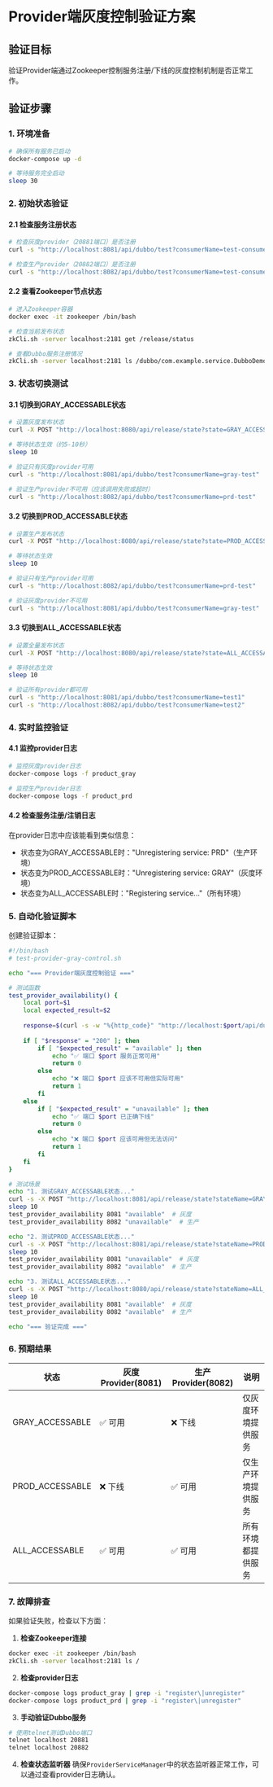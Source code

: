 # Provider端灰度控制验证方案

## 验证目标
验证Provider端通过Zookeeper控制服务注册/下线的灰度控制机制是否正常工作。

## 验证步骤

### 1. 环境准备
```bash
# 确保所有服务已启动
docker-compose up -d

# 等待服务完全启动
sleep 30
```

### 2. 初始状态验证

#### 2.1 检查服务注册状态
```bash
# 检查灰度provider（20881端口）是否注册
curl -s "http://localhost:8081/api/dubbo/test?consumerName=test-consumer"

# 检查生产provider（20882端口）是否注册
curl -s "http://localhost:8082/api/dubbo/test?consumerName=test-consumer"
```

#### 2.2 查看Zookeeper节点状态
```bash
# 进入Zookeeper容器
docker exec -it zookeeper /bin/bash

# 检查当前发布状态
zkCli.sh -server localhost:2181 get /release/status

# 查看Dubbo服务注册情况
zkCli.sh -server localhost:2181 ls /dubbo/com.example.service.DubboDemoService/providers
```

### 3. 状态切换测试

#### 3.1 切换到GRAY_ACCESSABLE状态
```bash
# 设置灰度发布状态
curl -X POST "http://localhost:8080/api/release/state?state=GRAY_ACCESSABLE"

# 等待状态生效（约5-10秒）
sleep 10

# 验证只有灰度provider可用
curl -s "http://localhost:8081/api/dubbo/test?consumerName=gray-test"

# 验证生产provider不可用（应该调用失败或超时）
curl -s "http://localhost:8082/api/dubbo/test?consumerName=prd-test"
```

#### 3.2 切换到PROD_ACCESSABLE状态
```bash
# 设置生产发布状态
curl -X POST "http://localhost:8080/api/release/state?state=PROD_ACCESSABLE"

# 等待状态生效
sleep 10

# 验证只有生产provider可用
curl -s "http://localhost:8082/api/dubbo/test?consumerName=prd-test"

# 验证灰度provider不可用
curl -s "http://localhost:8081/api/dubbo/test?consumerName=gray-test"
```

#### 3.3 切换到ALL_ACCESSABLE状态
```bash
# 设置全量发布状态
curl -X POST "http://localhost:8080/api/release/state?state=ALL_ACCESSABLE"

# 等待状态生效
sleep 10

# 验证所有provider都可用
curl -s "http://localhost:8081/api/dubbo/test?consumerName=test1"
curl -s "http://localhost:8082/api/dubbo/test?consumerName=test2"
```

### 4. 实时监控验证

#### 4.1 监控provider日志
```bash
# 监控灰度provider日志
docker-compose logs -f product_gray

# 监控生产provider日志
docker-compose logs -f product_prd
```

#### 4.2 检查服务注册/注销日志
在provider日志中应该能看到类似信息：
- 状态变为GRAY_ACCESSABLE时："Unregistering service: PRD"（生产环境）
- 状态变为PROD_ACCESSABLE时："Unregistering service: GRAY"（灰度环境）
- 状态变为ALL_ACCESSABLE时："Registering service..."（所有环境）

### 5. 自动化验证脚本

创建验证脚本：

```bash
#!/bin/bash
# test-provider-gray-control.sh

echo "=== Provider端灰度控制验证 ==="

# 测试函数
test_provider_availability() {
    local port=$1
    local expected_result=$2
    
    response=$(curl -s -w "%{http_code}" "http://localhost:$port/api/dubbo/test?consumerName=test" -o /dev/null)
    
    if [ "$response" = "200" ]; then
        if [ "$expected_result" = "available" ]; then
            echo "✅ 端口 $port 服务正常可用"
            return 0
        else
            echo "❌ 端口 $port 应该不可用但实际可用"
            return 1
        fi
    else
        if [ "$expected_result" = "unavailable" ]; then
            echo "✅ 端口 $port 已正确下线"
            return 0
        else
            echo "❌ 端口 $port 应该可用但无法访问"
            return 1
        fi
    fi
}

# 测试场景
echo "1. 测试GRAY_ACCESSABLE状态..."
curl -s -X POST "http://localhost:8081/api/release/state?stateName=GRAY_ACCESSABLE" > /dev/null
sleep 10
test_provider_availability 8081 "available"  # 灰度
test_provider_availability 8082 "unavailable"  # 生产

echo "2. 测试PROD_ACCESSABLE状态..."
curl -s -X POST "http://localhost:8081/api/release/state?stateName=PROD_ACCESSABLE" > /dev/null
sleep 10
test_provider_availability 8081 "unavailable"  # 灰度
test_provider_availability 8082 "available"  # 生产

echo "3. 测试ALL_ACCESSABLE状态..."
curl -s -X POST "http://localhost:8080/api/release/state?stateName=ALL_ACCESSABLE" > /dev/null
sleep 10
test_provider_availability 8081 "available"  # 灰度
test_provider_availability 8082 "available"  # 生产

echo "=== 验证完成 ==="
```

### 6. 预期结果

| 状态 | 灰度Provider(8081) | 生产Provider(8082) | 说明 |
|------|---------------------|---------------------|------|
| GRAY_ACCESSABLE | ✅ 可用 | ❌ 下线 | 仅灰度环境提供服务 |
| PROD_ACCESSABLE | ❌ 下线 | ✅ 可用 | 仅生产环境提供服务 |
| ALL_ACCESSABLE | ✅ 可用 | ✅ 可用 | 所有环境都提供服务 |

### 7. 故障排查

如果验证失败，检查以下方面：

1. **检查Zookeeper连接**
```bash
docker exec -it zookeeper /bin/bash
zkCli.sh -server localhost:2181 ls /
```

2. **检查provider日志**
```bash
docker-compose logs product_gray | grep -i "register\|unregister"
docker-compose logs product_prd | grep -i "register\|unregister"
```

3. **手动验证Dubbo服务**
```bash
# 使用telnet测试Dubbo端口
telnet localhost 20881
telnet localhost 20882
```

4. **检查状态监听器**
确保`ProviderServiceManager`中的状态监听器正常工作，可以通过查看provider日志确认。